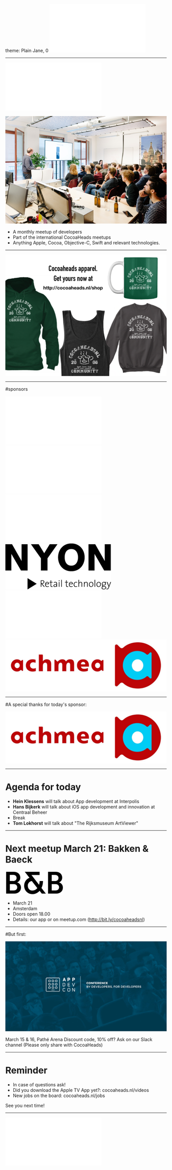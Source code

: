 theme: Plain Jane, 0
 ![fit 150%](../../Logos/CocoaHeadsNL.pdf)

---

![right](../../Logos/CocoaHeadsNL.pdf)

![inline fit](../../Images/4.jpg)

- A monthly meetup of developers
- Part of the international CocoaHeads meetups
- Anything Apple, Cocoa, Objective-C, Swift and relevant technologies.

---

![fit](../../Images/swag.png)

---

#sponsors

![inline fit 40%](../../Logos/theCapitals.pdf)![inline fit 60%](../../Logos/egeniq.pdf)
![inline fit 300%](../../Logos/xebia.pdf)![inline fit 80%](../../Logos/logo-nyon_black_website.png)
![inline fit 70%](../../Logos/payconiq.pdf)![inline fit 200%](../../Logos/achmea.jpg)

---

#A special thanks for today's sponsor:

![inline](../../Logos/achmea.jpg)

---

# Agenda for today

- **Hein Klessens** will talk about App development at Interpolis
- **Hans Bijkerk**  will talk about iOS app development and innovation at Centraal Beheer
- Break
- **Tom Lokhorst** will talk about "The Rijksmuseum ArtViewer"

---

# Next meetup March 21: Bakken & Baeck
![inline fit](../../Logos/BB_short.svg)

- March 21
- Amsterdam
- Doors open 18.00
- Details: our app or on meetup.com (http://bit.ly/cocoaheadsnl)

---

#But first:

![inline 100%](../../Logos/Appdevconbanner.jpg)

March 15 & 16, Pathé Arena
Discount code, 10% off? Ask on our Slack channel (Please only share with CocoaHeads)

---

# Reminder

- In case of questions ask!
- Did you download the Apple TV App yet?: cocoaheads.nl/videos
- New jobs on the board: cocoaheads.nl/jobs

See you next time!

---

![fit](../../Logos/CocoaHeadsNL.pdf)
